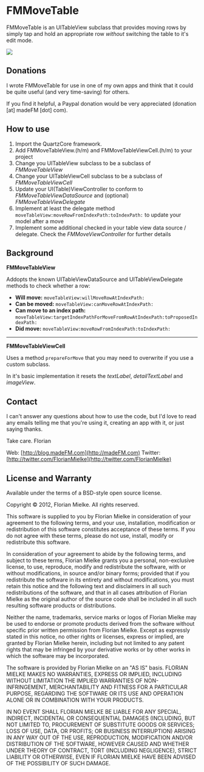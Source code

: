 FMMoveTable
=======================

FMMoveTable is an UITableView subclass that provides moving rows by simply tap and hold an appropriate row *without* switching the table to it's edit mode.

![](http://madefm.com/media/blog/FMMoveTableViewSampleImage.png)

Donations
---------

I wrote FMMoveTable for use in one of my own apps and think that it could be quite useful (and very time-saving) for others. 

If you find it helpful, a Paypal donation would be very appreciated (donation [at] madeFM [dot] com).


How to use
----------

1.	Import the QuartzCore framework.
2.	Add FMMoveTableView.(h/m) and FMMoveTableViewCell.(h/m) to your project
3.	Change you UITableView subclass to be a subclass of *FMMoveTableView*
4.	Change your UITableViewCell subclass to be a subclass of *FMMoveTableViewCell*
5.	Update your UI(Table)ViewController to conform to *FMMoveTableViewDataSource* and (optional) *FMMoveTableViewDelegate*
6.	Implement at least the delegate method `moveTableView:moveRowFromIndexPath:toIndexPath:` to update your model after a move
7.	Implement some additional checked in your table view data source / delegate. Check the *FMMoveViewController* for further details

Background
----------

**FMMoveTableView** 

Addopts the known UITableViewDataSource and UITableViewDelegate methods to check whether a row:

* **Will move:** `moveTableView:willMoveRowAtIndexPath:`
* **Can be moved:** `moveTableView:canMoveRowAtIndexPath:`
* **Can move to an index path:** `moveTableView:targetIndexPathForMoveFromRowAtIndexPath:toProposedIndexPath:`
* **Did move:** `moveTableView:moveRowFromIndexPath:toIndexPath:`


***


**FMMoveTableViewCell** 

Uses a method `prepareForMove` that you may need to overwrite if you use a custom subclass. 

In it's basic implementation it resets the *textLabel*, *detailTextLabel* and *imageView*.



Contact
-------

I can't answer any questions about how to use the code, but I'd love to read any emails telling me that you're using it, creating an app with it, or just saying thanks.

Take care. 
Florian

Web: [http://blog.madeFM.com](http://madeFM.com)
Twitter: [http://twitter.com/FlorianMielke](http://twitter.com/FlorianMielke)



License and Warranty
--------------------

Available under the terms of a BSD-style open source license.


Copyright © 2012, Florian Mielke. All rights reserved.


This software is supplied to you by Florian Mielke in consideration of your agreement to the following terms, and your use, installation, modification or redistribution of this software constitutes acceptance of these terms. If you do not agree with these terms, please do not use, install, modify or redistribute this software.

In consideration of your agreement to abide by the following terms, and subject to these terms, Florian Mielke grants you a personal, non-exclusive license, to use, reproduce, modify and redistribute the software, with or without modifications, in source and/or binary forms; provided that if you redistribute the software in its entirety and without modifications, you must retain this notice and the following text and disclaimers in all such redistributions of the software, and that in all cases attribution of Florian Mielke as the original author of the source code shall be included in all such resulting software products or distributions.

Neither the name, trademarks, service marks or logos of Florian Mielke may be used to endorse or promote products derived from the software without specific prior written permission from Florian Mielke. Except as expressly stated in this notice, no other rights or licenses, express or implied, are granted by Florian Mielke herein, including but not limited to any patent rights that may be infringed by your derivative works or by other works in which the software may be incorporated.

The software is provided by Florian Mielke on an "AS IS" basis. FLORIAN MIELKE MAKES NO WARRANTIES, EXPRESS OR IMPLIED, INCLUDING WITHOUT LIMITATION THE IMPLIED WARRANTIES OF NON-INFRINGEMENT, MERCHANTABILITY AND FITNESS FOR A PARTICULAR PURPOSE, REGARDING THE SOFTWARE OR ITS USE AND OPERATION ALONE OR IN COMBINATION WITH YOUR PRODUCTS.

IN NO EVENT SHALL FLORIAN MIELKE BE LIABLE FOR ANY SPECIAL, INDIRECT, INCIDENTAL OR CONSEQUENTIAL DAMAGES (INCLUDING, BUT NOT LIMITED TO, PROCUREMENT OF SUBSTITUTE GOODS OR SERVICES; LOSS OF USE, DATA, OR PROFITS; OR BUSINESS INTERRUPTION) ARISING IN ANY WAY OUT OF THE USE, REPRODUCTION, MODIFICATION AND/OR DISTRIBUTION OF THE SOFTWARE, HOWEVER CAUSED AND WHETHER UNDER THEORY OF CONTRACT, TORT (INCLUDING NEGLIGENCE), STRICT LIABILITY OR OTHERWISE, EVEN IF FLORIAN MIELKE HAVE BEEN ADVISED OF THE POSSIBILITY OF SUCH DAMAGE.